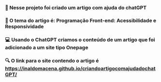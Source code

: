 ### :file_folder: Nesse projeto foi criado um artigo com ajuda do chatGPT <br>
### :page_with_curl: O tema do artigo é: Programação Front-end: Acessibilidade e Responsividade <br>
### :computer:    Usando o ChatGPT criamos o conteúdo de um artigo que foi adicionado a um site tipo Onepage <br>
### :mag:         O link para o site contendo o artigo é  <a href= "https://inaldomacena.github.io/criandoartigocomajudadochatGPT/"> https://inaldomacena.github.io/criandoartigocomajudadochatGPT/</a>
 
